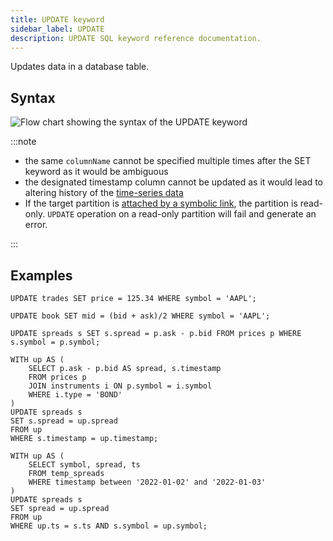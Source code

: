 ```yaml
---
title: UPDATE keyword
sidebar_label: UPDATE
description: UPDATE SQL keyword reference documentation.
---
```


Updates data in a database table.

## Syntax

![Flow chart showing the syntax of the UPDATE keyword](/images/docs/diagrams/update.svg)

:::note

- the same `columnName` cannot be specified multiple times after the SET keyword
  as it would be ambiguous
- the designated timestamp column cannot be updated as it would lead to altering
  history of the [time-series data](/blog/what-is-time-series-data/)
- If the target partition is
  [attached by a symbolic link](/docs/reference/sql/alter-table-attach-partition/#symbolic-links),
  the partition is read-only. `UPDATE` operation on a read-only partition will
  fail and generate an error.

:::

## Examples

```questdb-sql title="Update with constant"
UPDATE trades SET price = 125.34 WHERE symbol = 'AAPL';
```

```questdb-sql title="Update with function"
UPDATE book SET mid = (bid + ask)/2 WHERE symbol = 'AAPL';
```

```questdb-sql title="Update with subquery"
UPDATE spreads s SET s.spread = p.ask - p.bid FROM prices p WHERE s.symbol = p.symbol;
```

```questdb-sql title="Update with multiple joins"
WITH up AS (
    SELECT p.ask - p.bid AS spread, s.timestamp
    FROM prices p
    JOIN instruments i ON p.symbol = i.symbol
    WHERE i.type = 'BOND'
)
UPDATE spreads s
SET s.spread = up.spread
FROM up
WHERE s.timestamp = up.timestamp;
```

```questdb-sql title="Update with a sub-query"
WITH up AS (
    SELECT symbol, spread, ts
    FROM temp_spreads
    WHERE timestamp between '2022-01-02' and '2022-01-03'
)
UPDATE spreads s
SET spread = up.spread
FROM up
WHERE up.ts = s.ts AND s.symbol = up.symbol;
```
